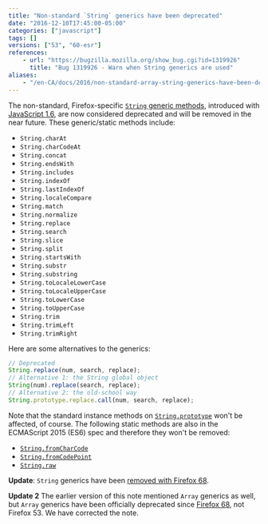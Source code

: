 ```yaml
---
title: "Non-standard `String` generics have been deprecated"
date: "2016-12-10T17:45:00-05:00"
categories: ["javascript"]
tags: []
versions: ["53", "60-esr"]
references:
    - url: "https://bugzilla.mozilla.org/show_bug.cgi?id=1319926"
      title: "Bug 1319926 - Warn when String generics are used"
aliases:
    - "/en-CA/docs/2016/non-standard-array-string-generics-have-been-deprecated/"
---
```

The non-standard, Firefox-specific [`String` generic methods](https://developer.mozilla.org/docs/Web/JavaScript/Reference/Global_Objects/String#String_generic_methods), introduced with [JavaScript 1.6](https://developer.mozilla.org/docs/Web/JavaScript/New_in_JavaScript/1.6), are now considered deprecated and will be removed in the near future. These generic/static methods include:

* `String.charAt`
* `String.charCodeAt`
* `String.concat`
* `String.endsWith`
* `String.includes`
* `String.indexOf`
* `String.lastIndexOf`
* `String.localeCompare`
* `String.match`
* `String.normalize`
* `String.replace`
* `String.search`
* `String.slice`
* `String.split`
* `String.startsWith`
* `String.substr`
* `String.substring`
* `String.toLocaleLowerCase`
* `String.toLocaleUpperCase`
* `String.toLowerCase`
* `String.toUpperCase`
* `String.trim`
* `String.trimLeft`
* `String.trimRight`

Here are some alternatives to the generics:

```js
// Deprecated
String.replace(num, search, replace);
// Alternative 1: the String global object
String(num).replace(search, replace);
// Alternative 2: the old-school way
String.prototype.replace.call(num, search, replace);
```

Note that the standard instance methods on [`String.prototype`](https://developer.mozilla.org/docs/Web/JavaScript/Reference/Global_Objects/String/prototype) won't be affected, of course. The following static methods are also in the ECMAScript 2015 (ES6) spec and therefore they won't be removed:

* [`String.fromCharCode`](https://developer.mozilla.org/docs/Web/JavaScript/Reference/Global_Objects/String/fromCharCode)
* [`String.fromCodePoint`](https://developer.mozilla.org/docs/Web/JavaScript/Reference/Global_Objects/String/fromCodePoint)
* [`String.raw`](https://developer.mozilla.org/docs/Web/JavaScript/Reference/Global_Objects/String/raw)

**Update**: `String` generics have been [removed with Firefox 68](https://www.fxsitecompat.dev/en-CA/docs/2019/non-standard-string-generics-have-been-removed/).

**Update 2** The earlier version of this note mentioned `Array` generics as well, but `Array` generics have been officially deprecated since [Firefox 68](https://www.fxsitecompat.dev/en-CA/docs/2016/non-array-string-generics-have-been-deprecated/), not Firefox 53. We have corrected the note.
